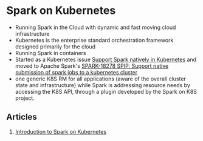 # Spark on Kubernetes

* Running Spark in the Cloud with dynamic and fast moving cloud infrastructure
* Kubernetes is the enterprise standard orchestration framework designed primarily for the cloud
* Running Spark in containers
* Started as a Kubernetes issue [Support Spark natively in Kubernetes](https://github.com/kubernetes/kubernetes/issues/34377) and moved to Apache Spark's [SPARK-18278 SPIP: Support native submission of spark jobs to a kubernetes cluster](https://issues.apache.org/jira/browse/SPARK-18278)
* one generic K8S RM for all applications (aware of the overall cluster state and infrastructure) while Spark is addressing resource needs by accessing the K8S API, through a plugin developed by the Spark on K8S project.

## Articles

1. [Introduction to Spark on Kubernetes](https://banzaicloud.github.io/blog/spark-k8s/)
